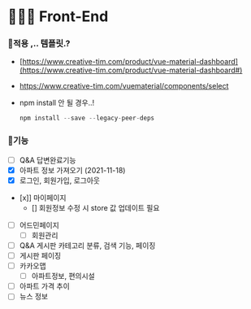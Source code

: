 # **👩🏻‍💻** Front-End

### 📌적용 ,.. 템플릿.?

- [https://www.creative-tim.com/product/vue-material-dashboard](https://www.creative-tim.com/product/vue-material-dashboard#)
- https://www.creative-tim.com/vuematerial/components/select
- npm install 안 될 경우..!
    
    ```jsx
    npm install --save --legacy-peer-deps
    ```
    

### 📌기능

- [ ]  Q&A 답변완료기능
- [x]  아파트 정보 가져오기 (2021-11-18)
- [x]  로그인, 회원가입, 로그아웃
- [x]]  마이페이지
    - [] 회원정보 수정 시 store 값 업데이트 필요
- [ ]  어드민페이지
    - [ ]  회원관리
- [ ]  Q&A 게시판 카테고리 분류, 검색 기능, 페이징
- [ ]  게시판 페이징
- [ ]  카카오맵
    - [ ]  아파트정보, 편의시설
- [ ]  아파트 가격 추이
- [ ]  뉴스 정보
